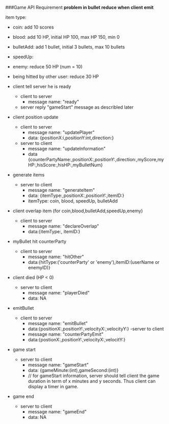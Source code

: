 ###Game API Requirement
**problem in bullet reduce when client emit**

item type:
- coin: add 10 scores
- blood: add 10 HP, initial HP 100, max HP 150, min 0
- bulletAdd: add 1 bullet, initial 3 bullets, max 10 bullets
- speedUp: 
- enemy: reduce 50 HP (num = 10)
- being hitted by other user: reduce 30 HP 

- client tell server he is ready
	- client to server
		- message name: "ready"
	- server reply "gameStart" message as describled later

- client position update
	- client to server
		- message name: "updatePlayer"
		- data: {positionX:i,positionY:int,direction:}
	- server to client
		- message name: "updateInformation"
		- data {counterPartyName:,positionX:,positionY:,direction:,myScore,myHP:,hisScore:,hisHP:,myBulletNum} 
	
- generate items
	- server to client
		- message name: "generateItem"
		- data: {itemType:,positionX:,positionY:,itemID:}
		- itemType: coin, blood, speedUp, bulletAdd 
	
- client overlap item (for coin,blood,bulletAdd,speedUp,enemy)
	- client to server
		- message name: "declareOverlap"
		- data:{itemType:, itemID:}
	
- myBullet hit counterParty
	- client to server
		- message name: "hitOther"
		- data:{hitType:('counterParty' or 'enemy'),itemID:(userName or enemyID)}
- client died (HP < 0)
	- server to client
		- message name: "playerDied"
		- data: NA
- emitBullet 
	- client to server
		- message name: "emitBullet"
		- data:{positionX:,positionY:,velocityX:,velocityY:}
	-server to client
		- message name: "counterPartyEmit"
		- data:{postionX:,positionY:,velocityX:,velocitY:}
	
	
- game start
	- server to client
		- message name: "gameStart"
		- data: {gameMinute:(int),gameSecond:(int)}
		- // for gameStart information, server should tell client the game duration in term of x minutes and y seconds. Thus client can display a timer in game.

- game end
	- server to client
		- message name: "gameEnd"
		- data: NA

